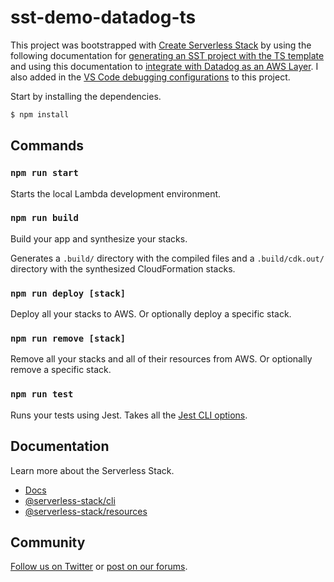 # sst-demo-datadog-ts

This project was bootstrapped with [Create Serverless Stack](https://docs.serverless-stack.com/packages/create-serverless-stack) by using the following documentation for [generating an SST project with the TS template](https://docs.serverless-stack.com/installation#getting-started) and using this documentation to [integrate with Datadog as an AWS Layer](https://docs.serverless-stack.com/monitoring-your-app-in-prod#datadog). I also added in the [VS Code debugging configurations](https://docs.serverless-stack.com/debugging-with-vscode#launch-configurations) to this project.

Start by installing the dependencies.

```bash
$ npm install
```

## Commands

### `npm run start`

Starts the local Lambda development environment.

### `npm run build`

Build your app and synthesize your stacks.

Generates a `.build/` directory with the compiled files and a `.build/cdk.out/` directory with the synthesized CloudFormation stacks.

### `npm run deploy [stack]`

Deploy all your stacks to AWS. Or optionally deploy a specific stack.

### `npm run remove [stack]`

Remove all your stacks and all of their resources from AWS. Or optionally remove a specific stack.

### `npm run test`

Runs your tests using Jest. Takes all the [Jest CLI options](https://jestjs.io/docs/en/cli).

## Documentation

Learn more about the Serverless Stack.

- [Docs](https://docs.serverless-stack.com)
- [@serverless-stack/cli](https://docs.serverless-stack.com/packages/cli)
- [@serverless-stack/resources](https://docs.serverless-stack.com/packages/resources)

## Community

[Follow us on Twitter](https://twitter.com/ServerlessStack) or [post on our forums](https://discourse.serverless-stack.com).
